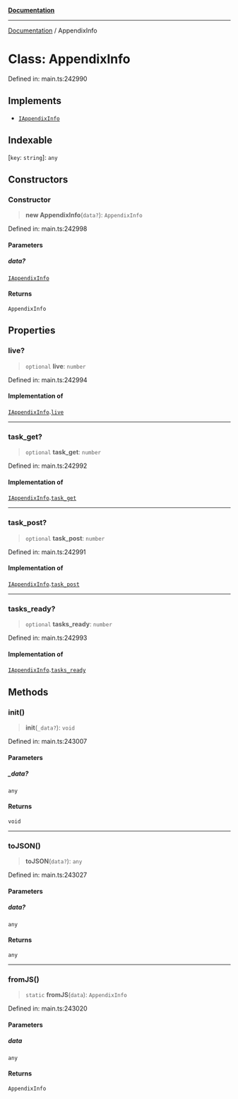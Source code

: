[**Documentation**](../README.md)

***

[Documentation](../README.md) / AppendixInfo

# Class: AppendixInfo

Defined in: main.ts:242990

## Implements

- [`IAppendixInfo`](../interfaces/IAppendixInfo.md)

## Indexable

\[`key`: `string`\]: `any`

## Constructors

### Constructor

> **new AppendixInfo**(`data?`): `AppendixInfo`

Defined in: main.ts:242998

#### Parameters

##### data?

[`IAppendixInfo`](../interfaces/IAppendixInfo.md)

#### Returns

`AppendixInfo`

## Properties

### live?

> `optional` **live**: `number`

Defined in: main.ts:242994

#### Implementation of

[`IAppendixInfo`](../interfaces/IAppendixInfo.md).[`live`](../interfaces/IAppendixInfo.md#live)

***

### task\_get?

> `optional` **task\_get**: `number`

Defined in: main.ts:242992

#### Implementation of

[`IAppendixInfo`](../interfaces/IAppendixInfo.md).[`task_get`](../interfaces/IAppendixInfo.md#task_get)

***

### task\_post?

> `optional` **task\_post**: `number`

Defined in: main.ts:242991

#### Implementation of

[`IAppendixInfo`](../interfaces/IAppendixInfo.md).[`task_post`](../interfaces/IAppendixInfo.md#task_post)

***

### tasks\_ready?

> `optional` **tasks\_ready**: `number`

Defined in: main.ts:242993

#### Implementation of

[`IAppendixInfo`](../interfaces/IAppendixInfo.md).[`tasks_ready`](../interfaces/IAppendixInfo.md#tasks_ready)

## Methods

### init()

> **init**(`_data?`): `void`

Defined in: main.ts:243007

#### Parameters

##### \_data?

`any`

#### Returns

`void`

***

### toJSON()

> **toJSON**(`data?`): `any`

Defined in: main.ts:243027

#### Parameters

##### data?

`any`

#### Returns

`any`

***

### fromJS()

> `static` **fromJS**(`data`): `AppendixInfo`

Defined in: main.ts:243020

#### Parameters

##### data

`any`

#### Returns

`AppendixInfo`

